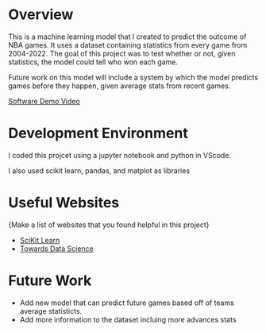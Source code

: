 # Overview

This is a machine learning model that I created to predict the outcome of NBA games. It uses a dataset containing statistics from every game from 2004-2022. The goal of this project was to test whether or not, given statistics, the model could tell who won each game.

Future work on this model will include a system by which the model predicts games before they happen, given average stats from recent games. 

[Software Demo Video](http://youtube.link.goes.here)

# Development Environment

I coded this projcet using a jupyter notebook and python in VScode.

I also used scikit learn, pandas, and matplot as libraries

# Useful Websites

{Make a list of websites that you found helpful in this project}

- [SciKit Learn](https://scikit-learn.org/stable/)
- [Towards Data Science](https://towardsdatascience.com/)

# Future Work

- Add new model that can predict future games based off of teams average statisticts.
- Add more information to the dataset incluing more advances stats
